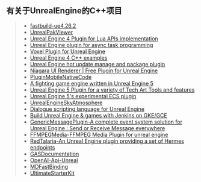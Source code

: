 ## 有关于UnrealEngine的C++项目  

>* [fastbuild-ue4.26.2](https://github.com/VicentChen/fastbuild-ue4.26.2)  
>* [UnrealPakViewer](https://github.com/jashking/UnrealPakViewer)  
>* [Unreal Engine 4 Plugin for Lua APIs implementation](https://github.com/rdeioris/LuaMachine)  
>* [Unreal Engine plugin for async task programming](https://github.com/splash-damage/future-extensions)  
>* [Voxel Plugin for Unreal Engine](https://github.com/Phyronnaz/VoxelPlugin)  
>* [Unreal Engine 4 C++ examples](https://github.com/Harrison1/unrealcpp)  
>* [Unreal Engine hot update manage and package plugin](https://github.com/hxhb/HotPatcher)  
>* [Niagara UI Renderer | Free Plugin for Unreal Engine](https://github.com/SourySK/NiagaraUIRenderer)  
>* [PluginMobileNativeCode](https://github.com/Sovahero/PluginMobileNativeCode)  
>* [A fighting game engine written in Unreal Engine 5](https://github.com/WistfulHopes/NightSkyEngine)  
>* [Unreal Engine 5 Plugin for a variety of Tech Art Tools and features](https://github.com/Ryan-DowlingSoka/RedTechArtTools)  
>* [Unreal Engine 5's experimental ECS plugin](https://github.com/Megafunk/MassSample)  
>* [UnrealEngineSkyAtmosphere](https://github.com/sebh/UnrealEngineSkyAtmosphere)  
>* [Dialogue scripting language for Unreal Engine](https://github.com/redxdev/Supertalk)  
>* [Build Unreal Engine & games with Jenkins on GKE/GCE](https://github.com/falldamagestudio/UE-Jenkins-BuildSystem)  
>* [GenericMessagePlugin-A complete event system solution for Unreal Engine : Send or Receive Message everywhere](https://github.com/wangjieest/GenericMessagePlugin)  
>* [FFMPEGMedia-FFMPEG Media Plugin for unreal engine](https://github.com/bakjos/FFMPEGMedia)  
>* [RedTalaria-An Unreal Engine plugin providing a set of Hermes endpoints](https://github.com/cdpred/RedTalaria)  
>* [GASDocumentation](https://github.com/tranek/GASDocumentation)  
>* [OpenAI-Api-Unreal](https://github.com/KellanM/OpenAI-Api-Unreal)  
>* [MDFastBinding](https://github.com/DoubleDeez/MDFastBinding)  
>* [UltimateStarterKit](https://github.com/hfjooste/UltimateStarterKit)  

